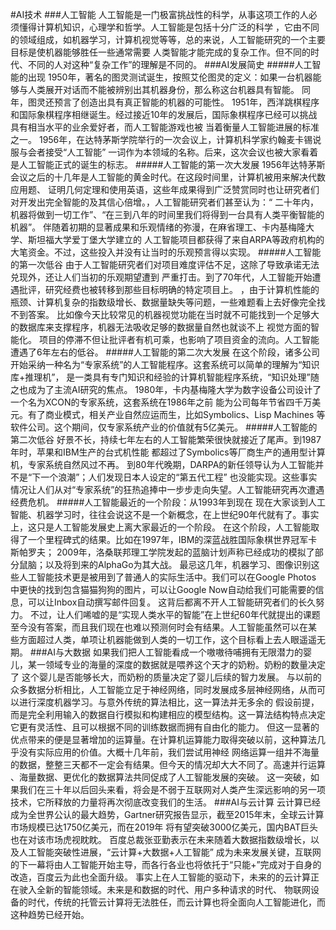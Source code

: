 #AI技术
###人工智能
人工智能是一门极富挑战性的科学，从事这项工作的人必须懂得计算机知识，心理学和哲学。人工智能是包括十分广泛的科学
，它由不同的领域组成，如机器学习，计算机视觉等等，总的来说，人工智能研究的一个主要目标是使机器能够胜任一些通常需要
人类智能才能完成的复杂工作。但不同的时代、不同的人对这种“复杂工作”的理解是不同的。
###AI发展简史
#####人工智能的出现
1950年，著名的图灵测试诞生，按照艾伦图灵的定义：如果一台机器能够与人类展开对话而不能被辨别出其机器身份，那么称这台机器具有智能。
同年，图灵还预言了创造出具有真正智能的机器的可能性。
1951年，西洋跳棋程序和国际象棋程序相继诞生。经过接近10年的发展后，国际象棋程序已经可以挑战具有相当水平的业余爱好者，而人工智能游戏也被
当着衡量人工智能进展的标准之一。
1956年，在达特茅斯学院举行的一次会议上，计算机科学家约翰麦卡锡说服与会者接受“人工智能”
一词作为本领域的名称。后来，这次会议也被大家看着是人工智能正式的诞生的标志。
#####人工智能的第一次大发展
1956年达特茅斯会议之后的十几年是人工智能的黄金时代。在这段时间里，计算机被用来解决代数应用题、
证明几何定理和使用英语，这些年成果得到广泛赞赏同时也让研究者们对开发出完全智能的及其信心倍增。，人工智能研究者们甚至认为：“
二十年内，机器将做到一切工作”、“在三到八年的时间里我们将得到一台具有人类平衡智能的机器”。
伴随着初期的显著成果和乐观情绪的弥漫，在麻省理工、卡内基梅隆大学、斯坦福大学爱丁堡大学建立的
人工智能项目都获得了来自ARPA等政府机构的大笔资金。不过，这些投入并没有让当时的乐观预言得以实现。
#####人工智能的第一次低谷
由于人工智能研究者们对项目难度评估不足，这除了导致承诺无法兑现外，还让人们当初的乐观期望遭到
严重打击。到了70年代，人工智能开始遭遇批评，研究经费也被转移到那些目标明确的特定项目上。
，由于计算机性能的瓶颈、计算机复杂的指数级增长、数据量缺失等问题，一些难题看上去好像完全找不到答案。
比如像今天比较常见的机器视觉功能在当时就不可能找到一个足够大的数据库来支撑程序，机器无法吸收足够的数据量自然也就谈不上
视觉方面的智能化。
项目的停滞不但让批评者有机可乘，也影响了项目资金的流向。人工智能遭遇了6年左右的低谷。
#####人工智能的第二次大发展
在这个阶段，诸多公司开始采纳一种名为“专家系统”的人工智能程序。这套系统可以简单的理解为“知识库+推理机”，
是一类具有专门知识和经验的计算机智能程序系统，“知识处理”随之也成为了主流AI研究的焦点。
1980年，卡内基梅隆大学为数字设备公司设计了一个名为XCON的专家系统，这套系统在1986年之前
能为公司每年节省四千万美元。有了商业模式，相关产业自然应运而生，比如Symbolics、Lisp Machines
等软件公司。这个期间，仅专家系统产业的价值就有5亿美元。
#####人工智能的第二次低谷
好景不长，持续七年左右的人工智能繁荣很快就接近了尾声。到1987年时，苹果和IBM生产的台式机性能
都超过了Symbolics等厂商生产的通用型计算机，专家系统自然风过不再。
到80年代晚期，DARPA的新任领导认为人工智能并不是“下一个浪潮”；人们发现日本人设定的“第五代工程”
也没能实现。这些事实情况让人们从对“专家系统”的狂热追捧中一步步走向失望。人工智能研究再次遭遇经费危机。
#####人工智能最近的一个阶段：从1993年到现在
现在大家谈到人工智能、机器学习时，往往会说这不是一个新概念，在上世纪90年代就有了。事实上，这只是人工智能发展史上离大家最近的一个阶段。
在这个阶段，人工智能取得了一个里程碑式的结果。比如在1997年，IBM的深蓝战胜国际象棋世界冠军卡斯帕罗夫；
2009年，洛桑联邦理工学院发起的蓝脑计划声称已经成功的模拟了部分鼠脑；以及将到来的AlphaGo为其大战。
最忌这几年，机器学习、图像识别这些人工智能技术更是被用到了普通人的实际生活中。我们可以在Google Photos
中更快的找到包含猫猫狗狗的图片，可以让Google Now自动给我们可能需要的信息，可以让Inbox自动撰写邮件回复。
这背后都离不开人工智能研究者们的长久努力。
不过，让人们唏嘘的是“实现人类水平的智能”在上世纪60年代就提出的课题至今没有答案，而且我们现在也难以预测何时会有结果。人工智能虽然可以在某
些方面超过人类，单项让机器能做到人类的一切工作，这个目标看上去人眼遥遥无期。
###AI与大数据
如果我们把人工智能看成一个嗷嗷待哺拥有无限潜力的婴儿，某一领域专业的海量的深度的数据就是喂养这个天才的奶粉。奶粉的数量决定了
这个婴儿是否能够长大，而奶粉的质量决定了婴儿后续的智力发展。
与以前的众多数据分析相比，人工智能立足于神经网络，同时发展成多层神经网络，从而可以进行深度机器学习。与意外传统的算法相比，这一算法并无多余的
假设前提，而是完全利用输入的数据自行模拟和构建相应的模型结构。这一算法结构特点决定它更有灵活性、且可以根据不同的训练数据而拥有自由化的能力。
但这一显著的优点带来的便是显著增加的运算量。在计算机运算能力取得突破以前，这种算法几乎没有实际应用的价值。大概十几年前，我们尝试用神经
网络运算一组并不海量的数据，整整三天都不一定会有结果。但今天的情况却大大不同了。高速并行运算
、海量数据、更优化的数据算法共同促成了人工智能发展的突破。
这一突破，如果我们在三十年以后回头来看，将会是不弱于互联网对人类产生深远影响的另一项技术，它所释放的力量将再次彻底改变我们的生活。
###AI与云计算
云计算已经成为全世界公认的最大趋势，Gartner研究报告显示，截至2015年末，全球云计算市场规模已达1750亿美元，而在2019年
将有望突破3000亿美元，国内BAT巨头也在对该市场虎视眈眈。
百度总裁张亚勤表示在未来随着大数据指数级增长，以及人工智能突破性进展，“云计算+大数据+人工智能”
成为未来发展关键，互联网的下一幕将由人工智能开始主导，而各行各业也将依托于“只能+”完成对于自身的改造，百度云为此也全面升级。
事实上在人工智能的驱动下，未来的的云计算正在驶入全新的智能领域。未来是和数据的时代、用户多种请求的时代、
物联网设备的时代，传统的托管云计算将无法胜任，而云计算也将全面向人工智能进化，而这种趋势已经开始。

